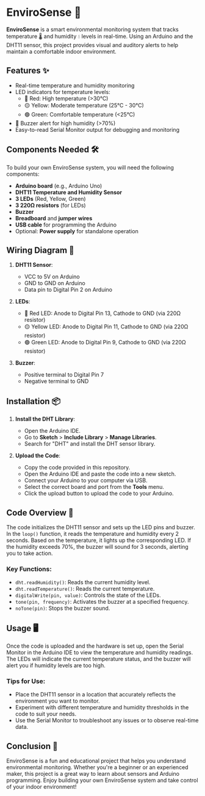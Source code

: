 # EnviroSense 🌱

**EnviroSense** is a smart environmental monitoring system that tracks temperature 🌡️ and humidity 💧 levels in real-time. Using an Arduino and the DHT11 sensor, this project provides visual and auditory alerts to help maintain a comfortable indoor environment.

## Features ✨

- Real-time temperature and humidity monitoring
- LED indicators for temperature levels:
  - 🔴 Red: High temperature (>30°C)
  - 🟡 Yellow: Moderate temperature (25°C - 30°C)
  - 🟢 Green: Comfortable temperature (<25°C)
- 🔔 Buzzer alert for high humidity (>70%)
- Easy-to-read Serial Monitor output for debugging and monitoring

## Components Needed 🛠️

To build your own EnviroSense system, you will need the following components:

- **Arduino board** (e.g., Arduino Uno)
- **DHT11 Temperature and Humidity Sensor**
- **3 LEDs** (Red, Yellow, Green)
- **3 220Ω resistors** (for LEDs)
- **Buzzer**
- **Breadboard** and **jumper wires**
- **USB cable** for programming the Arduino
- Optional: **Power supply** for standalone operation

## Wiring Diagram 🔌

1. **DHT11 Sensor**:
   - VCC to 5V on Arduino
   - GND to GND on Arduino
   - Data pin to Digital Pin 2 on Arduino

2. **LEDs**:
   - 🔴 Red LED: Anode to Digital Pin 13, Cathode to GND (via 220Ω resistor)
   - 🟡 Yellow LED: Anode to Digital Pin 11, Cathode to GND (via 220Ω resistor)
   - 🟢 Green LED: Anode to Digital Pin 9, Cathode to GND (via 220Ω resistor)

3. **Buzzer**:
   - Positive terminal to Digital Pin 7
   - Negative terminal to GND

## Installation 📦

1. **Install the DHT Library**:
   - Open the Arduino IDE.
   - Go to **Sketch** > **Include Library** > **Manage Libraries**.
   - Search for "DHT" and install the DHT sensor library.

2. **Upload the Code**:
   - Copy the code provided in this repository.
   - Open the Arduino IDE and paste the code into a new sketch.
   - Connect your Arduino to your computer via USB.
   - Select the correct board and port from the **Tools** menu.
   - Click the upload button to upload the code to your Arduino.

## Code Overview 📜

The code initializes the DHT11 sensor and sets up the LED pins and buzzer. In the `loop()` function, it reads the temperature and humidity every 2 seconds. Based on the temperature, it lights up the corresponding LED. If the humidity exceeds 70%, the buzzer will sound for 3 seconds, alerting you to take action.

### Key Functions:
- `dht.readHumidity()`: Reads the current humidity level.
- `dht.readTemperature()`: Reads the current temperature.
- `digitalWrite(pin, value)`: Controls the state of the LEDs.
- `tone(pin, frequency)`: Activates the buzzer at a specified frequency.
- `noTone(pin)`: Stops the buzzer sound.

## Usage 🖥️

Once the code is uploaded and the hardware is set up, open the Serial Monitor in the Arduino IDE to view the temperature and humidity readings. The LEDs will indicate the current temperature status, and the buzzer will alert you if humidity levels are too high. 

### Tips for Use:
- Place the DHT11 sensor in a location that accurately reflects the environment you want to monitor.
- Experiment with different temperature and humidity thresholds in the code to suit your needs.
- Use the Serial Monitor to troubleshoot any issues or to observe real-time data.

## Conclusion 🎉

EnviroSense is a fun and educational project that helps you understand environmental monitoring. Whether you're a beginner or an experienced maker, this project is a great way to learn about sensors and Arduino programming. Enjoy building your own EnviroSense system and take control of your indoor environment!
